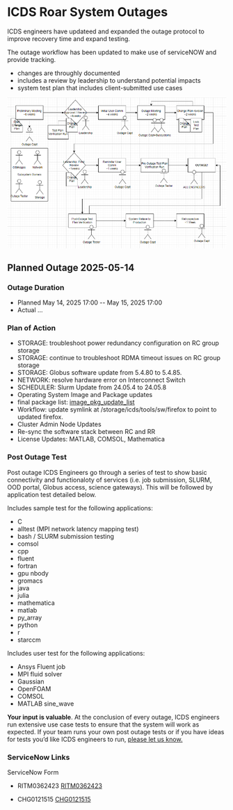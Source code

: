 # ICDS Roar System Outages

ICDS engineers have updateed and expanded the outage protocol to improve recovery time and expand testing. 

The outage workflow has been updated to make use of serviceNOW and provide tracking.

 - changes are throughly documented
 - includes a review by leadership to understand potential impacts
 - system test plan that includes client-submitted use cases


![Outage WorkFlow Diagram](../img/ICDS_Outage_workflow.png)

## Planned Outage 2025-05-14

### Outage Duration
 - Planned May 14, 2025 17:00 -- May 15, 2025 17:00
 - Actual …

### Plan of Action

 - STORAGE: troubleshoot power redundancy configuration on RC group storage
 - STORAGE: continue to troubleshoot RDMA timeout issues on RC group storage 
 - STORAGE: Globus software update from 5.4.80 to 5.4.85. 
 - NETWORK: resolve hardware error on Interconnect Switch
 - SCHEDULER: Slurm Update from 24.05.4 to 24.05.8
 - Operating System Image and Package updates
 - final package list: [image_pkg_update_list](../img/image_pkg_update_list_2025-05-13.txt)
 - Workflow: update symlink at /storage/icds/tools/sw/firefox to point to updated firefox.
 - Cluster Admin Node Updates
 - Re-sync the software stack between RC and RR
 - License Updates: MATLAB, COMSOL, Mathematica

### Post Outage Test

Post outage ICDS Engineers go through a series of test to show basic connectivity and functionaloty of services (i.e. job submission, SLURM, OOD portal, Globus access, science gateways). This will be followed by application test detailed below. 

Includes sample test for the following applications:
 - C
 - alltest (MPI network latency mapping test)
 - bash / SLURM submission testing
 - comsol
 - cpp
 - fluent
 - fortran
 - gpu nbody
 - gromacs
 - java
 - julia
 - mathematica
 - matlab
 - py_array
 - python
 - r
 - starccm


Includes user test for the following applications: 
 - Ansys Fluent job
 - MPI fluid solver
 - Gaussian
 - OpenFOAM
 - COMSOL
 - MATLAB sine_wave 

**Your input is valuable**. At the conclusion of every outage, ICDS engineers run extensive use case tests to ensure that the system will work as expected. If your team runs your own post outage tests or if you have ideas for tests you’d like ICDS engineers to run, [please let us know.](mailto:icds@psu.edu?subject=Post-Outage%20Testing%20Feedback) 

### ServiceNow Links

ServiceNow Form


- RITM0362423 [RITM0362423](https://pennstate.service-now.com/nav_to.do?uri=sc_req_item.do%3Fsys_id=9dc5c7af47302e94fb179df4126d439c%26sysparm_stack=sc_req_item_list.do%3Fsysparm_query=active=true)


- CHG0121515 [CHG0121515](https://pennstate.service-now.com/nav_to.do?uri=change_request.do%3Fsys_id=39c50baf47302e94fb179df4126d436f%26sysparm_stack=change_request_list.do%3Fsysparm_query=active=true)
